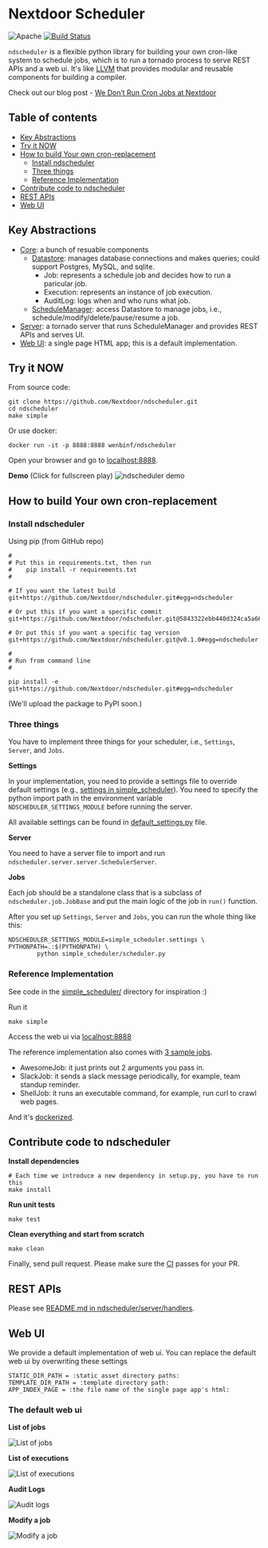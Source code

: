 # Nextdoor Scheduler

![Apache](https://img.shields.io/hexpm/l/plug.svg) 
[![Build Status](https://travis-ci.org/Nextdoor/ndscheduler.svg)](https://travis-ci.org/Nextdoor/ndscheduler)

``ndscheduler`` is a flexible python library for building your own cron-like system to schedule jobs, which is to run a tornado process to serve REST APIs and a web ui. It's like [LLVM](http://llvm.org/) that provides modular and reusable components for building a compiler. 

Check out our blog post - [We Don’t Run Cron Jobs at Nextdoor](https://engblog.nextdoor.com/2015/06/10/we-do-not-run-cron-jobs-at-nextdoor/)

## Table of contents
  
  * [Key Abstractions](#key-abstractions)
  * [Try it NOW](#try-it-now)
  * [How to build Your own cron-replacement](#how-to-build-your-own-cron-replacement)
    * [Install ndscheduler](#install-ndscheduler)
    * [Three things](#three-things)
    * [Reference Implementation](#reference-implementation)   
  * [Contribute code to ndscheduler](#contribute-code-to-ndscheduler)
  * [REST APIs](#rest-apis)
  * [Web UI](#web-ui)

## Key Abstractions

* [Core](https://github.com/Nextdoor/ndscheduler/tree/master/ndscheduler/core): a bunch of resuable components
  * [Datastore](https://github.com/Nextdoor/ndscheduler/tree/master/ndscheduler/core/datastore): manages database connections and makes queries; could support Postgres, MySQL, and sqlite.
    * Job: represents a schedule job and decides how to run a paricular job.
    * Execution: represents an instance of job execution.
    * AuditLog: logs when and who runs what job.
  * [ScheduleManager](https://github.com/Nextdoor/ndscheduler/blob/master/ndscheduler/core/scheduler_manager.py): access Datastore to manage jobs, i.e., schedule/modify/delete/pause/resume a job.
* [Server](https://github.com/Nextdoor/ndscheduler/tree/master/ndscheduler/server): a tornado server that runs ScheduleManager and provides REST APIs and serves UI.
* [Web UI](https://github.com/Nextdoor/ndscheduler/tree/master/ndscheduler/static): a single page HTML app; this is a default implementation.

## Try it NOW

From source code:

    git clone https://github.com/Nextdoor/ndscheduler.git
    cd ndscheduler
    make simple

Or use docker:

    docker run -it -p 8888:8888 wenbinf/ndscheduler
    
Open your browser and go to [localhost:8888](http://localhost:8888). 

**Demo**
(Click for fullscreen play)
![ndscheduler demo](https://giant.gfycat.com/NastyBossyBeaver.gif)

## How to build Your own cron-replacement

### Install ndscheduler
Using pip (from GitHub repo)

    #
    # Put this in requirements.txt, then run
    #    pip install -r requirements.txt
    #

    # If you want the latest build
    git+https://github.com/Nextdoor/ndscheduler.git#egg=ndscheduler

    # Or put this if you want a specific commit
    git+https://github.com/Nextdoor/ndscheduler.git@5843322ebb440d324ca5a66ba55fea1fd00dabe8

    # Or put this if you want a specific tag version
    git+https://github.com/Nextdoor/ndscheduler.git@v0.1.0#egg=ndscheduler
    
    #
    # Run from command line
    #

    pip install -e git+https://github.com/Nextdoor/ndscheduler.git#egg=ndscheduler

(We'll upload the package to PyPI soon.)

### Three things

You have to implement three things for your scheduler, i.e., ``Settings``, ``Server``, and ``Jobs``.

**Settings**

In your implementation, you need to provide a settings file to override default settings (e.g., [settings in simple_scheduler](https://github.com/Nextdoor/ndscheduler/blob/master/simple_scheduler/settings.py)). You need to specify the python import path in the environment variable ``NDSCHEDULER_SETTINGS_MODULE`` before running the server.

All available settings can be found in [default_settings.py](https://github.com/Nextdoor/ndscheduler/blob/master/ndscheduler/default_settings.py) file.

**Server**

You need to have a server file to import and run ``ndscheduler.server.server.SchedulerServer``.

**Jobs**

Each job should be a standalone class that is a subclass of ``ndscheduler.job.JobBase`` and put the main logic of the job in ``run()`` function.

After you set up ``Settings``, ``Server`` and ``Jobs``, you can run the whole thing like this:

    NDSCHEDULER_SETTINGS_MODULE=simple_scheduler.settings \
    PYTHONPATH=.:$(PYTHONPATH) \
		    python simple_scheduler/scheduler.py

### Reference Implementation

See code in the [simple_scheduler/](https://github.com/Nextdoor/ndscheduler/tree/master/simple_scheduler) directory for inspiration :)

Run it

    make simple
    
Access the web ui via [localhost:8888](http://localhost:8888)

The reference implementation also comes with [3 sample jobs](https://github.com/Nextdoor/ndscheduler/tree/master/simple_scheduler/jobs).
* AwesomeJob: it just prints out 2 arguments you pass in.
* SlackJob: it sends a slack message periodically, for example, team standup reminder.
* ShellJob: it runs an executable command, for example, run curl to crawl web pages.

And it's [dockerized](https://github.com/Nextdoor/ndscheduler/tree/master/simple_scheduler/docker).

## Contribute code to ndscheduler

**Install dependencies**

    # Each time we introduce a new dependency in setup.py, you have to run this
    make install

**Run unit tests**

    make test
    
**Clean everything and start from scratch**
    
    make clean

Finally, send pull request. Please make sure the [CI](https://travis-ci.org/Nextdoor/ndscheduler) passes for your PR.

## REST APIs

Please see [README.md in ndscheduler/server/handlers](https://github.com/Nextdoor/ndscheduler/blob/master/ndscheduler/server/handlers/README.md).

## Web UI

We provide a default implementation of web ui. You can replace the default web ui by overwriting these settings

    STATIC_DIR_PATH = :static asset directory paths:
    TEMPLATE_DIR_PATH = :template directory path:
    APP_INDEX_PAGE = :the file name of the single page app's html:
    
### The default web ui

**List of jobs**

![List of jobs](http://i.imgur.com/dGILbkZ.png)

**List of executions**

![List of executions](http://i.imgur.com/JpjzrlU.png)

**Audit Logs**

![Audit logs](http://i.imgur.com/eHLzHhw.png)

**Modify a job**

![Modify a job](http://i.imgur.com/aWv6xOR.png)
